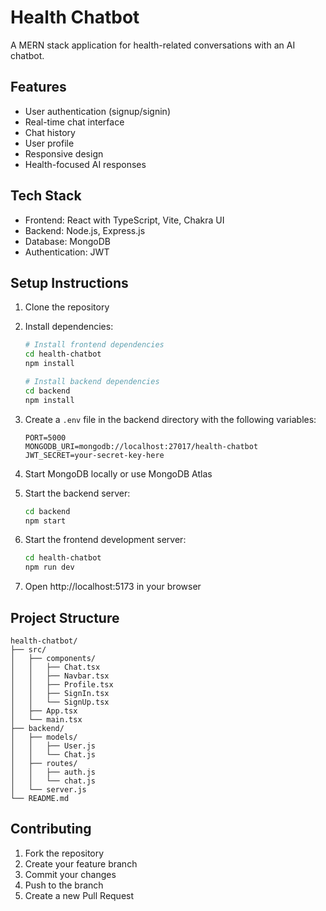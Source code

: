 # Health Chatbot

A MERN stack application for health-related conversations with an AI chatbot.

## Features

- User authentication (signup/signin)
- Real-time chat interface
- Chat history
- User profile
- Responsive design
- Health-focused AI responses

## Tech Stack

- Frontend: React with TypeScript, Vite, Chakra UI
- Backend: Node.js, Express.js
- Database: MongoDB
- Authentication: JWT

## Setup Instructions

1. Clone the repository
2. Install dependencies:
   ```bash
   # Install frontend dependencies
   cd health-chatbot
   npm install

   # Install backend dependencies
   cd backend
   npm install
   ```

3. Create a `.env` file in the backend directory with the following variables:
   ```
   PORT=5000
   MONGODB_URI=mongodb://localhost:27017/health-chatbot
   JWT_SECRET=your-secret-key-here
   ```

4. Start MongoDB locally or use MongoDB Atlas

5. Start the backend server:
   ```bash
   cd backend
   npm start
   ```

6. Start the frontend development server:
   ```bash
   cd health-chatbot
   npm run dev
   ```

7. Open http://localhost:5173 in your browser

## Project Structure

```
health-chatbot/
├── src/
│   ├── components/
│   │   ├── Chat.tsx
│   │   ├── Navbar.tsx
│   │   ├── Profile.tsx
│   │   ├── SignIn.tsx
│   │   └── SignUp.tsx
│   ├── App.tsx
│   └── main.tsx
├── backend/
│   ├── models/
│   │   ├── User.js
│   │   └── Chat.js
│   ├── routes/
│   │   ├── auth.js
│   │   └── chat.js
│   └── server.js
└── README.md
```

## Contributing

1. Fork the repository
2. Create your feature branch
3. Commit your changes
4. Push to the branch
5. Create a new Pull Request 